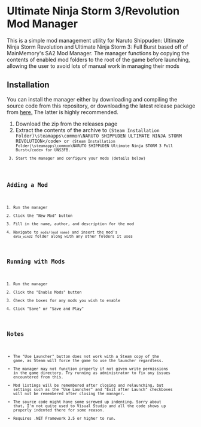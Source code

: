 Ultimate Ninja Storm 3/Revolution Mod Manager
================

This is a simple mod management utility for Naruto Shippuden: Ultimate Ninja Storm Revolution and Ultimate Ninja Storm 3: Full Burst based off of MainMemory's SA2 Mod Manager. The manager functions by copying the contents of enabled mod folders to the root of the game before launching, allowing the user to avoid lots of manual work in managing their mods

Installation
------------

You can install the manager either by downloading and compiling the source code from this repository, or downloading the latest release package from [here.](https://github.com/wolfy852/unsr-mod-manager/releases) The latter is highly recommended.

1. Download the zip from the releases page
2. Extract the contents of the archive to <code>(Steam Installation Folder)\steamapps\common\NARUTO SHIPPUDEN ULTIMATE NINJA STORM REVOLUTION\</code> or <code>(Steam Installation Folder)\steamapps\common\NARUTO SHIPPUDEN Ultimate Ninja STORM 3 Full Burst\</code> for UNS3FB.
3. Start the manager and configure your mods (details below)

Adding a Mod
------------

1. Run the manager
2. Click the "New Mod" button
3. Fill in the name, author, and description for the mod
4. Navigate to <code>mods/(mod name)</code> and insert the mod's <code>data_win32</code> folder along with any other folders it uses

Running with Mods
-----------------

1. Run the manager
2. Click the "Enable Mods" button
3. Check the boxes for any mods you wish to enable
4. Click "Save" or "Save and Play"

Notes
-----

- The "Use Launcher" button does not work with a Steam copy of the game, as Steam will force the game to use the launcher regardless.
- The manager may not function properly if not given write permissions in the game directory. Try running as administrator to fix any issues encountered from this.
- Mod listings will be remembered after closing and relaunching, but settings such as the "Use Launcher" and "Exit after Launch" checkboxes will not be remembered after closing the manager.
- The source code might have some screwed up indenting. Sorry about that, I'm not quite used to Visual Studio and all the code shows up properly indented there for some reason.
- Requires .NET Framework 3.5 or higher to run.
